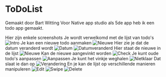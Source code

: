 # ToDoList
Gemaakt door Bart Witting
Voor Native app studio als 5de app heb ik een todo app gemaakt. 

Hier zijn enkele screenshots
Je wordt verwelkomd met de lijst van todo's
![Intro](/doc/Welkom.png)
Je kan een nieuwe todo aanmaken
![Nieuwe](/doc/Nieuwe.png)
Hier zie je dat de datum veranderd wordt
![Datum](/doc/Datum.png)
![Datumveranderd](/doc/Datum2.png)
Hier staat de nieuwe in de lijst
![Nieuwe](/doc/Welkomnieuwe.png)
Kan de nieuwe aangevinkt worden
![Check](/doc/Welkomvink.png)
Je kunt oude todo's aanpassen
![Aanpassen](/doc/Aanpassen.png)
Je kunt het vinkje weghalen
![Nietklaar](/doc/unvink.png)
Dat slaat ie dan op
![Verandering](/doc/resultaat.png)
En je kan de lijst op verschillende manieren manipuleren
![Edit](/doc/Edit.png)
![Swipe](/doc/Swipe.png)
![Delete](/doc/Delete.png)

